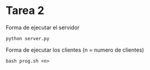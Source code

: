 # Tarea 2

Forma de ejecutar el servidor

`
  python server.py
`

Forma de ejecutar los clientes (n = numero de clientes)

`
  bash prog.sh <n>
`

